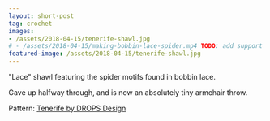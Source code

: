 ```yaml
---
layout: short-post
tag: crochet
images: 
- /assets/2018-04-15/tenerife-shawl.jpg
# - /assets/2018-04-15/making-bobbin-lace-spider.mp4 TODO: add support for .mp4
featured-image: /assets/2018-04-15/tenerife-shawl.jpg
---
```

"Lace" shawl featuring the spider motifs found in bobbin lace.

Gave up halfway through, and is now an absolutely tiny armchair throw. 

Pattern: [Tenerife by DROPS Design](https://www.garnstudio.com/pattern.php?id=3218&cid=17)